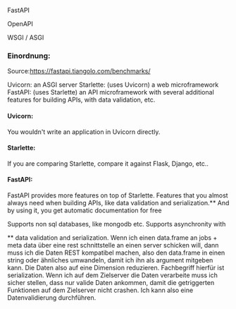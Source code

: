 
FastAPI

OpenAPI

WSGI / ASGI


### Einordnung:

Source:https://fastapi.tiangolo.com/benchmarks/

Uvicorn: an ASGI server
Starlette: (uses Uvicorn) a web microframework
FastAPI: (uses Starlette) an API microframework with several additional features for building APIs, with data validation, etc.

#### Uvicorn:

You wouldn't write an application in Uvicorn directly.

#### Starlette:

If you are comparing Starlette, compare it against Flask, Django, etc..

#### FastAPI:

FastAPI provides more features on top of Starlette. 
Features that you almost always need when building APIs, like data validation and serialization.** 
And by using it, you get automatic documentation for free

Supports non sql databases, like mongodb etc.
Supports asynchronity with 



** data validation and serialization.
Wenn ich einen data.frame an jobs + meta data über eine rest schnittstelle an einen server schicken will,
dann muss ich die Daten REST kompatibel machen, also den data.frame in einen string oder ähnliches umwandeln,
damit ich ihn als argument mitgeben kann. Die Daten also auf eine Dimension reduzieren. Fachbegriff hierfür
ist serialization. Wenn ich auf dem Zielserver die Daten verarbeite muss ich sicher stellen, dass nur valide
Daten ankommen, damit die getriggerten Funktionen auf dem Zielserver nicht crashen. Ich kann also eine
Datenvalidierung durchführen.
